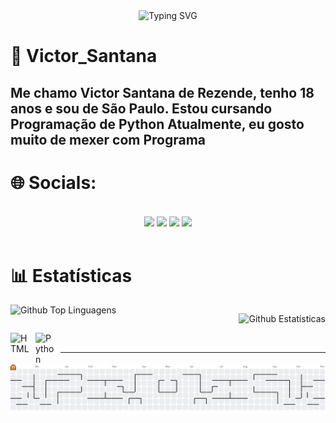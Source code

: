 <div align="center" width="150%">
  <img src="https://readme-typing-svg.demolab.com?font=Iosevka&color=38bdae&width=900&size=21&center=true&lines=I+am+from+Brazil;I'm+a+python+programming+student;Be+welcome!" alt="Typing SVG"/>
</div>

 <h1>👋 Victor_Santana</h1>

Me chamo Victor Santana de Rezende, tenho 18 anos e sou de São Paulo. Estou cursando Programação de Python Atualmente, eu gosto muito de mexer com Programa 
------------------------------------------------------------------------------------------------------------------------------------------------------------------------------------------------------------------------------------------------------------------------------  
      
<h1>🌐 Socials: </h1>
<br>

<a>
 
 <div align="center">
    <a href="https://www.instagram.com/v_santanazx?igsh=MTQ2bnBqcW5rZTVmag=="_blank"><img src="https://img.shields.io/badge/-Instagram-%23E4405F?style=for-the-badge&logo=instagram&logoColor=white" width = "180" target="_blank"></a>
    <a href="https://discord.gg/FbvPtyVM"_blank"><img src="https://img.shields.io/badge/Discord-7289DA?style=for-the-badge&logo=discord&logoColor=white" width = "150" target="_blank"></a> 
    <a href = ""><img src="https://img.shields.io/badge/-Gmail-%23333?style=for-the-badge&logo=gmail&logoColor=white"  width = "132" target="_blank"></a>
    <a href="https://www.linkedin.com/in/victor-santana-2a0001306/" target="_blank"><img src="https://img.shields.io/badge/-LinkedIn-%230077B5?style=for-the-badge&logo=linkedin&logoColor=white" width = "132" target="_blank"></a> 
  </div>
<br>



<h1>📊 Estatísticas </h1>


<div style="display: flex; justify-content: space-between; flex-wrap: wrap;">
  <img 
    src="https://github-readme-stats.vercel.app/api/top-langs/?username=Santanaxy&layout=compact&langs_count=20&theme=neon" 
    width="50%" 
    alt="Github Top Linguagens"
  />
 
  <img 
    src="https://github-readme-streak-stats.herokuapp.com/?user=Santanaxy&theme=neon" 
    width="50%" 
    alt="Github Estatísticas"
  />
</div>
<img 
    align="left" 
    alt="HTML"
    title="HTML" 
    width="30px" 
    style="padding-right: 10px;" 
    src="https://cdn.jsdelivr.net/gh/devicons/devicon@latest/icons/html5/html5-original.svg" 
 
 <img 
    align="left" 
    alt="Python" 
    title="Python"
    width="30px" 
    style="margin-right: 10px;" 
    src="https://cdn.jsdelivr.net/gh/devicons/devicon/icons/python/python-original.svg" 
/>
<br/>




------------------------------------------------

<picture>
 <source media="(prefers-color-scheme: dark)" srcset="https://raw.githubusercontent.com/ricardolimaa29/ricardolimaa29/output/pacman-contribution-graph-dark.svg">
  <source media="(prefers-color-scheme: light)" srcset="https://raw.githubusercontent.com/ricardolimaa29/ricardolimaa29/output/pacman-contribution-graph.svg">
  <img alt="pacman contribution graph" src="https://raw.githubusercontent.com/ricardolimaa29/ricardolimaa29/output/pacman-contribution-graph.svg">
</picture>


